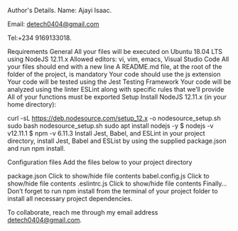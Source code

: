 Author's Details. Name: Ajayi Isaac.

Email: detech0404@gmail.com

Tel:+234 9169133018.

Requirements General All your files will be executed on Ubuntu 18.04 LTS using NodeJS 12.11.x Allowed editors: vi, vim, emacs, Visual Studio Code All your files should end with a new line A README.md file, at the root of the folder of the project, is mandatory Your code should use the js extension Your code will be tested using the Jest Testing Framework Your code will be analyzed using the linter ESLint along with specific rules that we’ll provide All of your functions must be exported Setup Install NodeJS 12.11.x (in your home directory):

curl -sL https://deb.nodesource.com/setup_12.x -o nodesource_setup.sh sudo bash nodesource_setup.sh sudo apt install nodejs -y $ nodejs -v v12.11.1 $ npm -v 6.11.3 Install Jest, Babel, and ESLint in your project directory, install Jest, Babel and ESList by using the supplied package.json and run npm install.

Configuration files Add the files below to your project directory

package.json Click to show/hide file contents babel.config.js Click to show/hide file contents .eslintrc.js Click to show/hide file contents Finally… Don’t forget to run npm install from the terminal of your project folder to install all necessary project dependencies.

To collaborate, reach me through my email address detech0404@gmail.com.
